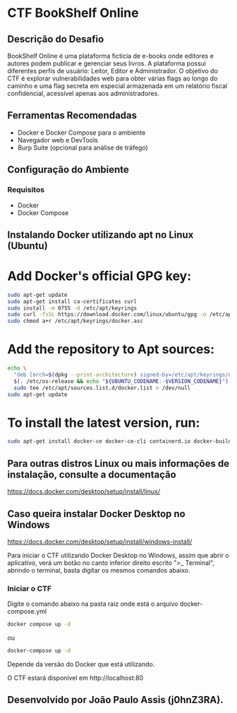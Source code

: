 # CTF BookShelf Online

## Descrição do Desafio

BookShelf Online é uma plataforma fictícia de e-books onde editores e autores podem publicar e gerenciar seus livros. A plataforma possui diferentes perfis de usuário: Leitor, Editor e Administrador. O objetivo do CTF é explorar vulnerabilidades web para obter várias flags ao longo do caminho e uma flag secreta em especial armazenada em um relatório fiscal confidencial, acessível apenas aos administradores.

## Ferramentas Recomendadas

- Docker e Docker Compose para o ambiente
- Navegador web e DevTools
- Burp Suite (opcional para análise de tráfego)

## Configuração do Ambiente

### Requisitos
- Docker
- Docker Compose

## Instalando Docker utilizando apt no Linux (Ubuntu)

# Add Docker's official GPG key:
```bash
sudo apt-get update
sudo apt-get install ca-certificates curl
sudo install -m 0755 -d /etc/apt/keyrings
sudo curl -fsSL https://download.docker.com/linux/ubuntu/gpg -o /etc/apt/keyrings/docker.asc
sudo chmod a+r /etc/apt/keyrings/docker.asc
```

# Add the repository to Apt sources:
```bash
echo \
  "deb [arch=$(dpkg --print-architecture) signed-by=/etc/apt/keyrings/docker.asc] https://download.docker.com/linux/ubuntu \
  $(. /etc/os-release && echo "${UBUNTU_CODENAME:-$VERSION_CODENAME}") stable" | \
  sudo tee /etc/apt/sources.list.d/docker.list > /dev/null
sudo apt-get update
```

# To install the latest version, run:
```bash
sudo apt-get install docker-ce docker-ce-cli containerd.io docker-buildx-plugin docker-compose-plugin
```

## Para outras distros Linux ou mais informações de instalação, consulte a documentação 

https://docs.docker.com/desktop/setup/install/linux/

## Caso queira instalar Docker Desktop no Windows

https://docs.docker.com/desktop/setup/install/windows-install/

Para iniciar o CTF utilizando Docker Desktop no Windows, assim que abrir o aplicativo, verá um botão no canto inferior direito escrito ">_ Terminal", abrindo o terminal, basta digitar os mesmos comandos abaixo.

### Iniciar o CTF

Digite o comando abaixo na pasta raiz onde está o arquivo docker-compose.yml
```bash
docker compose up -d
```
ou
```bash
docker-compose up -d
```

Depende da versão do Docker que está utilizando.

O CTF estará disponível em http://localhost:80

## Desenvolvido por João Paulo Assis (j0hnZ3RA).
